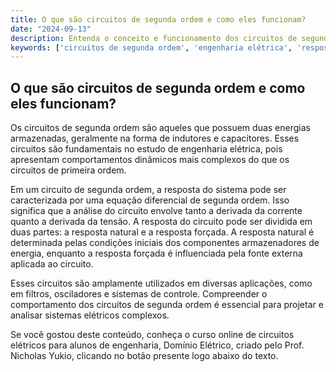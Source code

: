 ```yaml
---
title: O que são circuitos de segunda ordem e como eles funcionam?
date: "2024-09-13"
description: Entenda o conceito e funcionamento dos circuitos de segunda ordem em engenharia elétrica.
keywords: ['circuitos de segunda ordem', 'engenharia elétrica', 'resposta', 'fonte', 'exercício']
---
```


## O que são circuitos de segunda ordem e como eles funcionam?

Os circuitos de segunda ordem são aqueles que possuem duas energias armazenadas, geralmente na forma de indutores e capacitores. Esses circuitos são fundamentais no estudo de engenharia elétrica, pois apresentam comportamentos dinâmicos mais complexos do que os circuitos de primeira ordem. 

Em um circuito de segunda ordem, a resposta do sistema pode ser caracterizada por uma equação diferencial de segunda ordem. Isso significa que a análise do circuito envolve tanto a derivada da corrente quanto a derivada da tensão. A resposta do circuito pode ser dividida em duas partes: a resposta natural e a resposta forçada. A resposta natural é determinada pelas condições iniciais dos componentes armazenadores de energia, enquanto a resposta forçada é influenciada pela fonte externa aplicada ao circuito.

Esses circuitos são amplamente utilizados em diversas aplicações, como em filtros, osciladores e sistemas de controle. Compreender o comportamento dos circuitos de segunda ordem é essencial para projetar e analisar sistemas elétricos complexos.

Se você gostou deste conteúdo, conheça o curso online de circuitos elétricos para alunos de engenharia, Domínio Elétrico, criado pelo Prof. Nicholas Yukio, clicando no botão presente logo abaixo do texto.